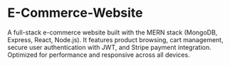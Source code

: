 # E-Commerce-Website
A full-stack e-commerce website built with the MERN stack (MongoDB, Express, React, Node.js). It features product browsing, cart management, secure user authentication with JWT, and Stripe payment integration. Optimized for performance and responsive across all devices.
